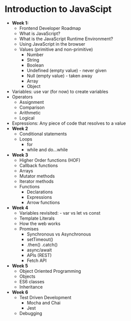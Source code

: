 # Introduction to JavaScipt

- <strong>Week 1:</strong> 
  - Frontend Developer Roadmap
  - What is JavaScript? 
  - What is the JavaScript Runtime Environment?
  - Using JavaScript in the browser
  - Values (primitive and non-primitive)
    - Number
    - String
    - Boolean
    - Undefined (empty value) - never given
    - Null (empty value) - taken away
    - Array
    - Object
 - Variables: use var (for now) to create variables
 - Operators
   - Assignment
   - Comparison
   - Arithmetic
   - Logical
 - Expressions: Any piece of code that resolves to a value
- <strong>Week 2</strong>
  - Conditional statements
  - Loops
    - for 
    - while and do...while
- <strong>Week 3</strong>
  - Higher Order functions (HOF)
  - Callback functions
  - Arrays
   - Mutator methods
   - Iterator methods
  - Functions
    - Declarations 
    - Expressions
    - Arrow functions 
- <strong>Week 4</strong>
  - Variables revisited: - var vs let vs const
  - Template Literals
  - How the web works
  - Promises
    - Synchronous vs Asynchronous
    - setTimeout()
    - .then() .catch()
    - async/await
    - APIs (REST)
    - Fetch API
- <strong>Week 5</strong>
  - Object Oriented Programming
  - Objects
  - ES6 classes
  - Inheritance
- <strong>Week 6</strong>
  - Test Driven Development
    - Mocha and Chai
    - Jest
  - Debugging